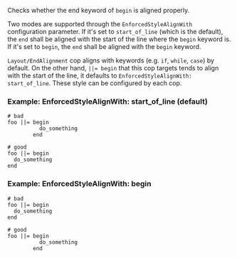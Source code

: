 Checks whether the end keyword of `begin` is aligned properly.

Two modes are supported through the `EnforcedStyleAlignWith` configuration
parameter. If it's set to `start_of_line` (which is the default), the
`end` shall be aligned with the start of the line where the `begin`
keyword is. If it's set to `begin`, the `end` shall be aligned with the
`begin` keyword.

`Layout/EndAlignment` cop aligns with keywords (e.g. `if`, `while`, `case`)
by default. On the other hand, `||= begin` that this cop targets tends to
align with the start of the line, it defaults to `EnforcedStyleAlignWith: start_of_line`.
These style can be configured by each cop.

### Example: EnforcedStyleAlignWith: start_of_line (default)
    # bad
    foo ||= begin
              do_something
            end

    # good
    foo ||= begin
      do_something
    end

### Example: EnforcedStyleAlignWith: begin
    # bad
    foo ||= begin
      do_something
    end

    # good
    foo ||= begin
              do_something
            end
